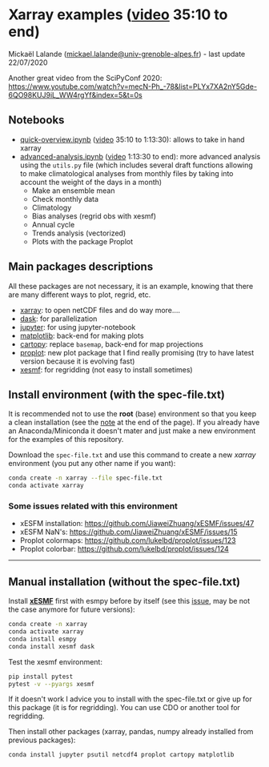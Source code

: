

# Xarray examples ([video](https://www.youtube.com/watch?v=Gb0smIc1VpM) 35:10 to end)

Mickaël Lalande (mickael.lalande@univ-grenoble-alpes.fr) - last update 22/07/2020

Another great video from the SciPyConf 2020: https://www.youtube.com/watch?v=mecN-Ph_-78&list=PLYx7XA2nY5Gde-6QO98KUJ9iL_WW4rgYf&index=5&t=0s

## Notebooks
- [quick-overview.ipynb](https://github.com/mickaellalande/MC-Toolkit/blob/master/conda_environment_xarray_xesmf_proplot/xarray/quick-overview.ipynb) ([video](https://www.youtube.com/watch?v=Gb0smIc1VpM) 35:10 to 1:13:30): allows to take in hand xarray
- [advanced-analysis.ipynb](https://github.com/mickaellalande/MC-Toolkit/blob/master/conda_environment_xarray_xesmf_proplot/xarray/advanced-analysis.ipynb) ([video](https://www.youtube.com/watch?v=Gb0smIc1VpM) 1:13:30 to end): more advanced analysis using the `utils.py` file (which includes several draft functions allowing to make climatological analyses from monthly files by taking into account the weight of the days in a month)
  - Make an ensemble mean
  - Check monthly data
  - Climatology
  - Bias analyses (regrid obs with xesmf)
  - Annual cycle
  - Trends analysis (vectorized)
  - Plots with the package Proplot

## Main packages descriptions

All these packages are not necessary, it is an example, knowing that there are many different ways to plot, regrid, etc.

- [xarray](http://xarray.pydata.org/en/stable/): to open netCDF files and do way more....
- [dask](https://dask.org/): for parallelization
- [jupyter](https://jupyter.org/): for using jupyter-notebook
- [matplotlib](https://matplotlib.org/): back-end for making plots
- [cartopy](https://scitools.org.uk/cartopy/docs/latest/): replace `basemap`, back-end for map projections
- [proplot](https://proplot.readthedocs.io/en/latest/): new plot package that I find really promising (try to have latest version because it is evolving fast)
- [xesmf](https://xesmf.readthedocs.io/en/latest/): for regridding (not easy to install sometimes)

## Install environment (with the spec-file.txt)

It is recommended not to use the **root** (base) environment so that you keep a clean installation (see the [note](https://conda-forge.org/docs/user/introduction.html) at the end of the page). If you already have an Anaconda/Miniconda it doesn't mater and just make a new environment for the examples of this repository.

Download the `spec-file.txt` and use this command to create a new *xarray* environment (you put any other name if you want):
```bash
conda create -n xarray --file spec-file.txt
conda activate xarray
```

### Some issues related with this environment

- xESFM installation: https://github.com/JiaweiZhuang/xESMF/issues/47
- xESFM NaN's: https://github.com/JiaweiZhuang/xESMF/issues/15
- Proplot colormaps: https://github.com/lukelbd/proplot/issues/123
- Proplot colorbar: https://github.com/lukelbd/proplot/issues/124

------

## Manual installation (without the spec-file.txt)

Install [**xESMF**](https://xesmf.readthedocs.io/en/latest/) first with esmpy before by itself (see this [issue](https://github.com/JiaweiZhuang/xESMF/issues/47), may be not the case anymore for future versions):
```bash
conda create -n xarray  
conda activate xarray  
conda install esmpy  
conda install xesmf dask  
```
  Test the xesmf environment:  
```bash
pip install pytest  
pytest -v --pyargs xesmf  
```
If it doesn't work I advice you to install with the spec-file.txt or give up for this package (it is for regridding). You can use CDO or another tool for regridding.

Then install other packages (xarray, pandas, numpy already installed from previous packages): 
```bash 
conda install jupyter psutil netcdf4 proplot cartopy matplotlib 
```
